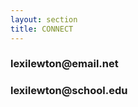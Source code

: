 ```yaml
---
layout: section
title: CONNECT 
---
```

<h3>lexilewton@email.net</h3>
<h3>lexilewton@school.edu</h3>
			
<div class="button" id="apply-others"></div><div class="button" id="apply-dev"></div>